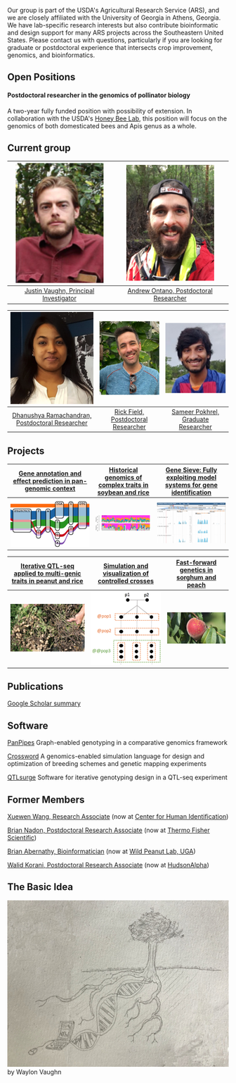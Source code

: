 Our group is part of the USDA's Agricultural Research Service (ARS), and we are closely affiliated with the University of Georgia in Athens, Georgia.  We have lab-specific research interests but also contribute bioinformatic and design support for many ARS projects across the Southeastern United States.  Please contact us with questions, particularly if you are looking for graduate or postdoctoral experience that intersects crop improvement, genomics, and bioinformatics.  

## Open Positions

#### Postdoctoral researcher in the genomics of pollinator biology 
A two-year fully funded position with possibility of extension.  In collaboration with the USDA's [Honey Bee Lab](https://www.ars.usda.gov/southeast-area/baton-rouge-la/honeybeelab/), this position will focus on the genomics of both domesticated bees and Apis genus as a whole.

## Current group

| ![alt text](./pics/jnvPic1.png "Justin Vaughn") | ![alt text](./pics/andrew_ontano.png "Andrew Ontano") | 
| :---: | :---: |
| [Justin Vaughn, Principal Investigator](./pages/jnvBio.md) | [Andrew Ontano, Postdoctoral Researcher](https://scholar.google.com/citations?user=sB6Y-j8AAAAJ&hl=en&oi=sra) |

| ![alt text](./pics/dhanu.png "Dhanushya Ramachandran") | ![alt text](./pics/rick_field.png "Rick Field") | ![alt text](./pics/sameerPic.png "Sameer Pokhrel") |
| :---: | :---: | :---: |
| [Dhanushya Ramachandran, Postdoctoral Researcher]() | [Rick Field, Postdoctoral Researcher]() | [Sameer Pokhrel, Graduate Researcher](https://scholar.google.com/citations?user=AEdXNxkAAAAJ&hl=en&oi=ao) |

## Projects

| [Gene annotation and effect prediction in pan-genomic context](./pages/panGenome.md) | [Historical genomics of complex traits in soybean and rice](./pages/histGenomics.md) | [Gene Sieve: Fully exploiting model systems for gene identification](./pages/leapFrog.md) |
| :---: | :---: | :---: |
| ![alt text](./pics/panGenome.png "Pangenome tube") | ![alt text](./pics/histGenPic1.png "Haplotypes through the ages") | ![alt text](./pics/leapFrogPic1.png "Arabidopsis orthologs") |

| [Iterative QTL-seq applied to multi-genic traits in peanut and rice](./pages/iQTL.md) | [Simulation and visualization of controlled crosses](./pages/simAndVis.md)  | [Fast-forward genetics in sorghum and peach](./pages/ffGenetics.md) |
| :---: | :---: | :---: |
| ![alt text](./pics/iQTLPic1.png "White mold") | ![alt text](./pics/simVis1.png "Biparental cross") | ![alt text](./pics/ffGenePic1.png "Peach Sports") |

## Publications
[Google Scholar summary](https://scholar.google.com/citations?hl=en&user=Udhv0SkAAAAJ&view_op=list_works&sortby=pubdate)

## Software

[PanPipes](https://github.com/USDA-ARS-GBRU/PanPipes)
Graph-enabled genotyping in a comparative genomics framework

[Crossword](https://github.com/USDA-ARS-GBRU/crossword)
A genomics-enabled simulation language for design and optimization of breeding schemes and genetic mapping experiments

[QTLsurge](https://github.com/USDA-ARS-GBRU/QTLsurge)
Software for iterative genotyping design in a QTL-seq experiment

## Former Members

[Xuewen Wang, Research Associate](https://scholar.google.com/citations?user=jXfdcm0AAAAJ&hl=en) (now at [Center for Human Identification](https://www.unthsc.edu/center-for-human-identification/))

[Brian Nadon, Postdoctoral Research Associate](https://www.linkedin.com/in/brian-nadon-3b205470) (now at [Thermo Fisher Scientific](https://www.linkedin.com/company/thermo-fisher-scientific?trk=public_profile_topcard-current-company))

[Brian Abernathy, Bioinformatician](https://github.com/brianabernathy) (now at [Wild Peanut Lab, UGA](https://wildpeanutlab.uga.edu/people/)) 

[Walid Korani, Postdoctoral Research Associate](https://github.com/w-korani) (now at [HudsonAlpha](https://www.hudsonalpha.org/))

## The Basic Idea
<img src="pics/wFile.png">
by Waylon Vaughn
